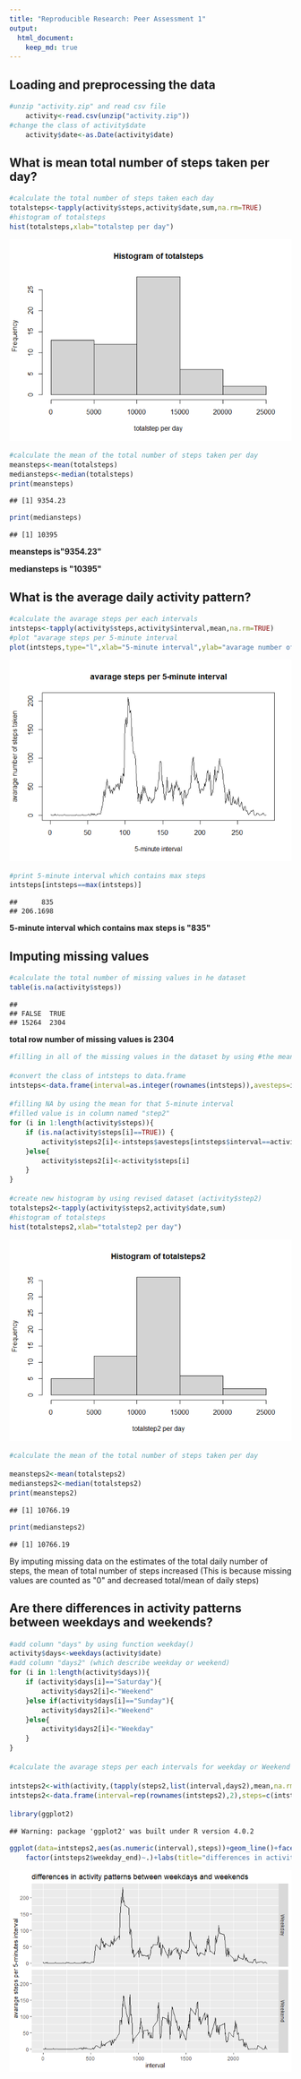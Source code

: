 ```yaml
---
title: "Reproducible Research: Peer Assessment 1"
output: 
  html_document:
    keep_md: true
---
```



## Loading and preprocessing the data

```r
#unzip "activity.zip" and read csv file
    activity<-read.csv(unzip("activity.zip"))
#change the class of activity$date
    activity$date<-as.Date(activity$date)
```
## What is mean total number of steps taken per day?

```r
#calculate the total number of steps taken each day
totalsteps<-tapply(activity$steps,activity$date,sum,na.rm=TRUE)
#histogram of totalsteps
hist(totalsteps,xlab="totalstep per day")
```

![](PA1_template_files/figure-html/unnamed-chunk-2-1.png)<!-- -->

```r
#calculate the mean of the total number of steps taken per day
meansteps<-mean(totalsteps)
mediansteps<-median(totalsteps)
print(meansteps)
```

```
## [1] 9354.23
```

```r
print(mediansteps)
```

```
## [1] 10395
```
**meansteps is"9354.23"**

**mediansteps is "10395"**

## What is the average daily activity pattern?

```r
#calculate the avarage steps per each intervals
intsteps<-tapply(activity$steps,activity$interval,mean,na.rm=TRUE)
#plot "avarage steps per 5-minute interval
plot(intsteps,type="l",xlab="5-minute interval",ylab="avarage number of steps taken",main="avarage steps per 5-minute interval")
```

![](PA1_template_files/figure-html/unnamed-chunk-3-1.png)<!-- -->

```r
#print 5-minute interval which contains max steps
intsteps[intsteps==max(intsteps)]
```

```
##      835 
## 206.1698
```
**5-minute interval which contains max steps is "835"**

## Imputing missing values

```r
#calculate the total number of missing values in he dataset
table(is.na(activity$steps))
```

```
## 
## FALSE  TRUE 
## 15264  2304
```

**total row number of missing values is 2304** 


```r
#filling in all of the missing values in the dataset by using #the mean for that 5-minute interval

#convert the class of intsteps to data.frame
intsteps<-data.frame(interval=as.integer(rownames(intsteps)),avesteps=intsteps)

#filling NA by using the mean for that 5-minute interval
#filled value is in column named "step2"
for (i in 1:length(activity$steps)){
    if (is.na(activity$steps[i]==TRUE)) {
        activity$steps2[i]<-intsteps$avesteps[intsteps$interval==activity$interval[i]]
    }else{
        activity$steps2[i]<-activity$steps[i]
    }
}

#create new histogram by using revised dataset (activity$step2)
totalsteps2<-tapply(activity$steps2,activity$date,sum)
#histogram of totalsteps
hist(totalsteps2,xlab="totalstep2 per day")
```

![](PA1_template_files/figure-html/unnamed-chunk-5-1.png)<!-- -->

```r
#calculate the mean of the total number of steps taken per day

meansteps2<-mean(totalsteps2)
mediansteps2<-median(totalsteps2)
print(meansteps2)
```

```
## [1] 10766.19
```

```r
print(mediansteps2)
```

```
## [1] 10766.19
```
By imputing missing data on the estimates of the total daily number of steps, the mean of total number of steps increased
(This is because missing values are counted as "0" and decreased total/mean of daily steps)



## Are there differences in activity patterns between weekdays and weekends?

```r
#add column "days" by using function weekday() 
activity$days<-weekdays(activity$date)
#add column "days2" (which describe weekday or weekend)
for (i in 1:length(activity$days)){
    if (activity$days[i]=="Saturday"){
        activity$days2[i]<-"Weekend"
    }else if(activity$days[i]=="Sunday"){
        activity$days2[i]<-"Weekend"
    }else{
        activity$days2[i]<-"Weekday"
    }
}

#calculate the avarage steps per each intervals for weekday or Weekend 

intsteps2<-with(activity,(tapply(steps2,list(interval,days2),mean,na.rm=TRUE)))
intsteps2<-data.frame(interval=rep(rownames(intsteps2),2),steps=c(intsteps2[,1],intsteps2[,2]),weekday_end=rep(c("Weekday","Weekend"),each=288))

library(ggplot2)
```

```
## Warning: package 'ggplot2' was built under R version 4.0.2
```

```r
ggplot(data=intsteps2,aes(as.numeric(interval),steps))+geom_line()+facet_grid(
    factor(intsteps2$weekday_end)~.)+labs(title="differences in activity patterns between weekdays and weekends",x="interval",y="avarage steps per 5-minutes interval")
```

![](PA1_template_files/figure-html/unnamed-chunk-6-1.png)<!-- -->
